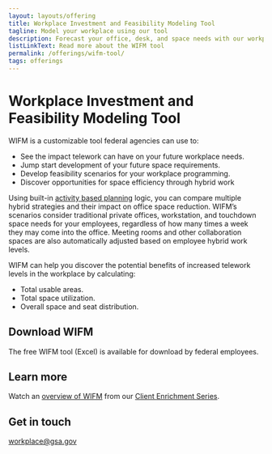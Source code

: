 ```yaml
---
layout: layouts/offering
title: Workplace Investment and Feasibility Modeling Tool
tagline: Model your workplace using our tool
description: Forecast your office, desk, and space needs with our workplace investment and feasibility modeling (WIFM) tool
listLinkText: Read more about the WIFM tool
permalink: /offerings/wifm-tool/
tags: offerings
---
```


# Workplace Investment and Feasibility Modeling Tool

WIFM is a customizable tool federal agencies can use to:

* See the impact telework can have on your future workplace needs.
* Jump start development of your future space requirements.
* Develop feasibility scenarios for your workplace programming.
* Discover opportunities for space efficiency through hybrid work

Using built-in [activity based planning](https://www.gsa.gov/cdnstatic/GSA%20Workplace%20Matters%20ABP%20(FINAL%20-%20508%20Compliant).pdf) logic, you can compare multiple hybrid strategies and their impact on office space reduction. WIFM’s scenarios consider traditional private offices, workstation, and touchdown space needs for your employees, regardless of how many times a week they may come into the office. Meeting rooms and other collaboration spaces are also automatically adjusted based on employee hybrid work levels.

WIFM can help you discover the potential benefits of increased telework levels in the workplace by calculating:

* Total usable areas.
* Total space utilization.
* Overall space and seat distribution.

## Download WIFM

The free WIFM tool (Excel) is available for download by federal employees.

## Learn more

Watch an [overview of WIFM](https://www.youtube.com/watch?v=GoYJtO57XJ4) from our [Client Enrichment Series](https://www.gsa.gov/about-us/events-and-training/gsa-training-programs/training-for-federal-employees/client-enrichment-series).

## Get in touch

[workplace@gsa.gov](mailto:workplace@gsa.gov)
